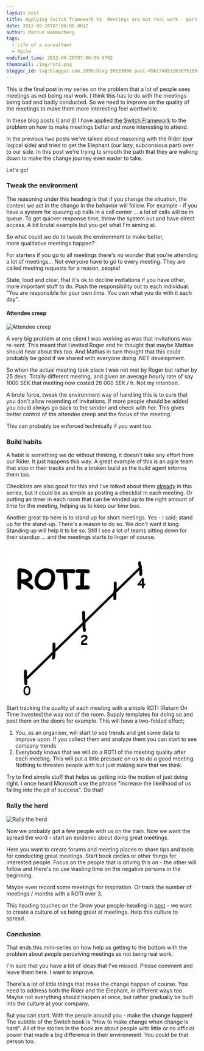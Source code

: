 ```yaml
---
layout: post
title: Applying Switch framework to  Meetings are not real work - part III
date: 2012-09-20T07:00:00.001Z
author: Marcus Hammarberg
tags:
  - Life of a consultant
  - Agile
modified_time: 2012-09-20T07:00:09.970Z
thumbnail: /img/roti.png
blogger_id: tag:blogger.com,1999:blog-36533086.post-496174853263675189
---
```



This is the final post in my series on the problem that a lot of people sees meetings as not being real work. I think this has to do with the meetings being bad and badly conducted. So we need to improve on the quality of the meetings to make them more interesting feel worthwhile.

In these blog posts ([I](https://www.marcusoft.net/2012/09/applying-switch-framework-to-meetings.html) and [II](https://www.marcusoft.net/2012/09/applying-switch-framework-to-meetings_20.html)) I have applied [the Switch Framework](http://www.heathbrothers.com/resources/download/switch-framework.pdf) to the problem on how to make meetings better and more interesting to attend.

In the previous two posts we've talked about reasoning with the Rider (our logical side) and tried to get the Elephant (our lazy, subconsious part) over to our side. In this post we're trying to smooth the path that they are walking down to make the change journey even easier to take.

Let's go!

### Tweak the environment

The reasoning under this heading is that if you change the situation, the context we act in the change in the behavior will follow. For example - if you have a system for queuing up calls in a call center ... a lot of calls will be in queue. To get quicker response time, throw the system out and have direct access. A bit brutal example but you get what I'm aiming at.

So what could we do to tweak the environment to make better, more qualitative meetings happen?

For starters if you go to all meetings there's no wonder that you're attending a lot of meetings... Not everyone have to go to every meeting. They are called meeting requests for a reason, people!

State, loud and clear, that it's ok to decline invitations if you have other, more important stuff to do. Push the responsibility out to each individual. "You are responsible for your own time. You own what you do with it each day".

#### Attendee creep

![Attendee creep](https://files.nyu.edu/kmg357/public/pictures/others/creep.jpg)

A very big problem at one client I was working as was that invitations was re-sent. This meant that I invited Roger and he thought that maybe Mattias should hear about this too. And Mattias in turn thought that this could probably be good if we shared with everyone doing .NET development.

So when the actual meeting took place I was not met by Roger but rather by 25 devs. Totally different meeting, and given an average hourly rate of say 1000 SEK that meeting now costed 26 000 SEK / h. Not my intention.

A brute force, tweak the environment way of handling this is to sure that you don't allow resending of invitations. If more people should be added you could always go back to the sender and check with her. This gives better control of the attendee creep and the focus of the meeting.

This can probably be enforced technically if you want too.

### Build habits

A habit is something we do without thinking, it doesn't take any effort from our Rider. It just happens this way. A great example of this is an agile team that stop in their tracks and fix a broken build as the build agent informs them too.

Checklists are also good for this and I've talked about them [already](https://www.marcusoft.net/2012/09/applying-switch-framework-to-meetings.html) in this series, but it could be as simple as posting a checklist in each meeting. Or putting an timer in each room that can be winded up to the right amount of time for the meeting, helping us to keep our time box.

Another great tip here is to stand up for short meetings. Yes - I said; stand up for the stand-up. There's a reason to do so. We don't want it long. Standing up will help it to be so. Still I see a lot of teams sitting down for their standup ... and the meetings starts to linger of course.

![ROTI - Return on time invested](/img/roti.png)

Start tracking the quality of each meeting with a simple ROTI (Return On Time Invested)the way out of the room. Supply templates for doing so and post them on the doors for example. This will have a two-folded effect;

1. You, as an organiser, will start to see trends and get some data to improve upon. If you collect them and analyze them you can start to see company trends
2. Everybody knows that we will do a ROTI of the meeting quality after each meeting. This will put a little pressure on us to do a good meeting. Nothing to threaten people with but just making sure that we think.

Try to find simple stuff that helps us getting into the motion of just
doing right. I once heard Microsoft use the phrase "increase
the likelihood of us falling into the pit of success". Do that!

### Rally the herd

![Rally the herd](http://upload.wikimedia.org/wikipedia/commons/thumb/1/18/Formation_flight.jpg/220px-Formation_flight.jpg)

Now we probably got a few people with us on the train. Now we want the spread the word - start an epidemic about doing great meetings.

Here you want to create forums and meeting places to share tips and tools for conducting great meetings. Start book circles or other things for interested people. Focus on the people that is driving this on - the other will follow and there's no use wasting time on the negative persons in the beginning.

Maybe even record some meetings for inspiration. Or track the number of meetings / months with a ROTI over 3.

This heading touches on the Grow your people-heading in [post](https://www.marcusoft.net/2012/09/applying-switch-framework-to-meetings_20.html) - we want to create a culture of us being great at meetings. Help this culture to spread.

### Conclusion

That ends this mini-series on how help us getting to the bottom with the problem about people perceiving meetings as not being real work.

I'm sure that you have a lot of ideas that I've missed. Please comment and leave them here. I want to improve.

There's a lot of little things that make the change happen of course. You need to address both the Rider and the Elephant, in different ways too. Maybe not everything should happen at once, but rather gradually be built into the culture at your company.

But you can start. With the people around you - make the change happen! The subtitle of the Switch book is "How to make change when change is hard". All of the stories in the book are about people with little or no official power that made a big difference in their environment. You could be that person too.
